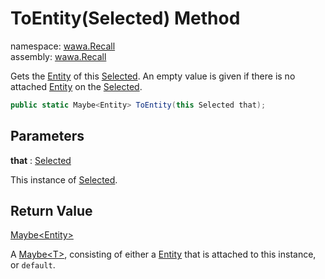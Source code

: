 # ToEntity\(Selected\) Method

namespace: [wawa\.Recall](../../wawa.Recall.md)<br />
assembly: [wawa\.Recall](../../../wawa.Recall.md)

Gets the [Entity](../../../wawa.Recall/wawa.Recall/Entity.md) of this [Selected](../../../wawa.Recall/wawa.Recall/Selected.md)\.
An empty value is given if there is no attached [Entity](../../../wawa.Recall/wawa.Recall/Entity.md) on the [Selected](../../../wawa.Recall/wawa.Recall/Selected.md)\.

```csharp
public static Maybe<Entity> ToEntity(this Selected that);
```

## Parameters

__that__ : [Selected](../../../wawa.Recall/wawa.Recall/Selected.md)

This instance of [Selected](../../../wawa.Recall/wawa.Recall/Selected.md)\.

## Return Value

[Maybe\<Entity\>](../../../wawa.Optionals/wawa.Optionals/Maybe\`1.md)

A [Maybe\<T\>](../../../wawa.Optionals/wawa.Optionals/Maybe\`1.md), consisting of either a [Entity](../../../wawa.Recall/wawa.Recall/Entity.md)
that is attached to this instance, or `default`\.

